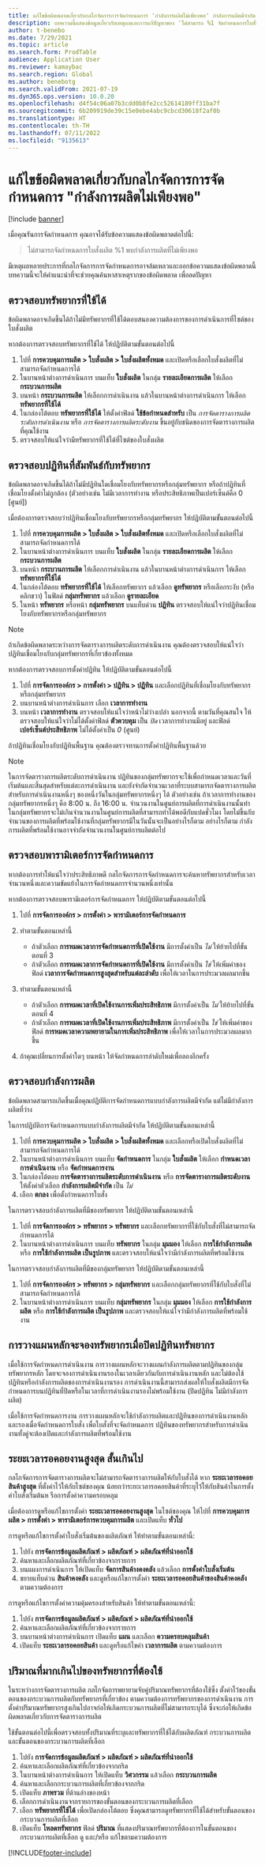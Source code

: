 ```yaml
---
title: แก้ไขข้อผิดพลาดเกี่ยวกับกลไกจัดการการจัดกำหนดการ 'กำลังการผลิตไม่เพียงพอ' กำลังการผลิตมีจำกัด
description: บทความนี้แสดงข้อมูลเกี่ยวกับเหตุผลและการแก้ปัญหาของ 'ไม่สามารถ %1 จัดกำหนดการใบสั่งผลิต' ข้อผิดพลาดเกี่ยวกับกลไกจัดการการจัดกำหนดการ "พบกำลังการผลิตที่ไม่เพียงพอ"
author: t-benebo
ms.date: 7/29/2021
ms.topic: article
ms.search.form: ProdTable
audience: Application User
ms.reviewer: kamaybac
ms.search.region: Global
ms.author: benebotg
ms.search.validFrom: 2021-07-19
ms.dyn365.ops.version: 10.0.20
ms.openlocfilehash: d4f54c06a07b3cdd0b8fe2cc52614189ff31ba7f
ms.sourcegitcommit: 6b209919de39c15e0ebe4abc9cbcd30618f2af0b
ms.translationtype: HT
ms.contentlocale: th-TH
ms.lasthandoff: 07/11/2022
ms.locfileid: "9135613"
---
```

# <a name="fix-the-not-enough-capacity-could-be-found-scheduling-engine-error"></a>แก้ไขข้อผิดพลาดเกี่ยวกับกลไกจัดการการจัดกำหนดการ "กำลังการผลิตไม่เพียงพอ"

[!include [banner](../includes/banner.md)]

เมื่อคุณรันการจัดกำหนดการ คุณอาจได้รับข้อความแสดงข้อผิดพลาดต่อไปนี้:

> ไม่สามารถจัดกำหนดการใบสั่งผลิต %1 พบกำลังการผลิตที่ไม่เพียงพอ

มีเหตุผลหลายประการที่กลไกจัดการการจัดกำหนดการอาจล้มเหลวและออกข้อความแสดงข้อผิดพลาดนี้ บทความนี้จะให้คำแนะนำที่จะช่วยคุณค้นหาสาเหตุรากของข้อผิดพลาด เพื่อลดปัญหา

## <a name="review-the-applicable-resources"></a>ตรวจสอบทรัพยากรที่ใช้ได้

ข้อผิดพลาดอาจเกิดขึ้นได้ถ้าไม่มีทรัพยากรที่ใช้ได้ตอบสนองความต้องการของการดําเนินการที่ไซต์ของใบสั่งผลิต

หากต้องการตรวจสอบทรัพยากรที่ใช้ได้ ให้ปฏิบัติตามขั้นตอนต่อไปนี้

1. ไปที่ **การควบคุมการผลิต \> ใบสั่งผลิต \> ใบสั่งผลิตทั้งหมด** และเปิดหรือเลือกใบสั่งผลิตที่ไม่สามารถจัดกำหนดการได้
1. ในบานหน้าต่างการดำเนินการ บนแท็บ **ใบสั่งผลิต** ในกลุ่ม **รายละเอียดการผลิต** ให้เลือก **กระบวนการผลิต**
1. บนหน้า **กระบวนการผลิต** ให้เลือกการดําเนินงาน แล้วในบานหน้าต่างการดําเนินการ ให้เลือก **ทรัพยากรที่ใช้ได้**
1. ในกล่องโต้ตอบ **ทรัพยากรที่ใช้ได้** ให้ตั้งค่าฟิลด์ **ใช้ข้อกำหนดสำหรับ** เป็น *การจัดตารางการผลิตระดับการดำเนินงาน* หรือ *การจัดตารางการผลิตระดับงาน* ขึ้นอยู่กับชนิดของการจัดตารางการผลิตที่คุณใช้งาน
1. ตรวจสอบให้แน่ใจว่ามีทรัพยากรที่ใช้ได้ที่ไซต์ของใบสั่งผลิต

## <a name="review-the-calendars-that-are-associated-with-resources"></a>ตรวจสอบปฏิทินที่สัมพันธ์กับทรัพยากร

ข้อผิดพลาดอาจเกิดขึ้นได้ถ้าไม่มีปฏิทินใดเชื่อมโยงกับทรัพยากรหรือกลุ่มทรัพยากร หรือถ้าปฏิทินที่เชื่อมโยงตั้งค่าไม่ถูกต้อง (ตัวอย่างเช่น ไม่มีเวลาการทำงาน หรือประสิทธิภาพเป็นเปอร์เซ็นต์คือ 0 \[ศูนย์\])

เมื่อต้องการตรวจสอบว่าปฏิทินเชื่อมโยงกับทรัพยากรหรือกลุ่มทรัพยากร ให้ปฏิบัติตามขั้นตอนต่อไปนี้

1. ไปที่ **การควบคุมการผลิต \> ใบสั่งผลิต \> ใบสั่งผลิตทั้งหมด** และเปิดหรือเลือกใบสั่งผลิตที่ไม่สามารถจัดกำหนดการได้
1. ในบานหน้าต่างการดำเนินการ บนแท็บ **ใบสั่งผลิต** ในกลุ่ม **รายละเอียดการผลิต** ให้เลือก **กระบวนการผลิต**
1. บนหน้า **กระบวนการผลิต** ให้เลือกการดําเนินงาน แล้วในบานหน้าต่างการดําเนินการ ให้เลือก **ทรัพยากรที่ใช้ได้**
1. ในกล่องโต้ตอบ **ทรัพยากรที่ใช้ได้** ให้เลือกทรัพยากร แล้วเลือก **ดูทรัพยากร** หรือเลือกระงับ (หรือคลิกขวา) ในฟิลด์ **กลุ่มทรัพยากร** แล้วเลือก **ดูรายละเอียด**
1. ในหน้า **ทรัพยากร** หรือหน้า **กลุ่มทรัพยากร** บนแท็บด่วน **ปฏิทิน** ตรวจสอบให้แน่ใจว่าปฏิทินเชื่อมโยงกับทรัพยากรหรือกลุ่มทรัพยากร

> [!NOTE]
> ถ้าเกิดข้อผิดพลาดระหว่างการจัดตารางการผลิตระดับการดําเนินงาน คุณต้องตรวจสอบให้แน่ใจว่าปฏิทินเชื่อมโยงกับกลุ่มทรัพยากรที่เกี่ยวข้องทั้งหมด

หากต้องการตรวจสอบการตั้งค่าปฏิทิน ให้ปฏิบัติตามขั้นตอนต่อไปนี้

1. ไปที่ **การจัดการองค์กร \> การตั้งค่า \> ปฏิทิน \> ปฏิทิน** และเลือกปฏิทินที่เชื่อมโยงกับทรัพยากรหรือกลุ่มทรัพยากร
1. บนบานหน้าต่างการดำเนินการ เลือก **เวลาการทำงาน**
1. บนหน้า **เวลาการทำงาน** ตรวจสอบให้แน่ใจว่าหน้าไม่ว่างเปล่า นอกจากนี้ ตามวันที่คุณสนใจ ให้ตรวจสอบให้แน่ใจว่าไม่ได้ตั้งค่าฟิลด์ **ตัวควบคุม** เป็น *ปิด* เวลาการทำงานมีอยู่ และฟิลด์ **เปอร์เซ็นต์ประสิทธิภาพ** ไม่ได้ตั้งค่าเป็น *0* (ศูนย์)

ถ้าปฏิทินเชื่อมโยงกับปฏิทินพื้นฐาน คุณต้องตรวจทานการตั้งค่าปฏิทินพื้นฐานด้วย

> [!NOTE]
> ในการจัดตารางการผลิตระดับการดำเนินงาน ปฏิทินของกลุ่มทรัพยากรจะใช้เพื่อกำหนดเวลาและวันที่เริ่มต้นและสิ้นสุดสำหรับแต่ละการดำเนินงาน และยังจํากัดจํานวนเวลาที่ระบบสามารถจัดตารางการผลิตสำหรับการดําเนินงานหนึ่งๆ ของหนึ่งวันในกลุ่มทรัพยากรหนึ่งๆ ได้ ตัวอย่างเช่น ถ้าเวลาการทำงานของกลุ่มทรัพยากรหนึ่งๆ คือ 8:00 น. ถึง 16:00 น. จํานวนงานในศูนย์การผลิตที่การดําเนินงานนั้นทำในกลุ่มทรัพยากรจะไม่เกินจํานวนงานในศูนย์การผลิตที่สามารถทำได้พอดีกับแปดชั่วโมง โดยไม่ขึ้นกับจํานวนของการผลิตที่พร้อมใช้งานที่กลุ่มทรัพยากรมีในวันนั้นจะเป็นอย่างไรก็ตาม อย่างไรก็ตาม กำลังการผลิตที่พร้อมใช้งานอาจจำกัดจำนวนงานในศูนย์การผลิตต่อไป

## <a name="review-the-scheduling-parameters"></a>ตรวจสอบพารามิเตอร์การจัดกำหนดการ

หากต้องการทำให้แน่ใจว่าประสิทธิภาพดี กลไกจัดการการจัดกำหนดการจะค้นหาทรัพยากรสำหรับเวลาจํานวนหนึ่งและความขัดแย้งในการจัดกำหนดการจํานวนหนึ่งเท่านั้น

หากต้องการตรวจสอบพารามิเตอร์การจัดกำหนดการ ให้ปฏิบัติตามขั้นตอนต่อไปนี้

1. ไปที่ **การจัดการองค์กร \> การตั้งค่า \> พารามิเตอร์การจัดกำหนดการ**
1. ทำตามขั้นตอนเหล่านี้

    - ถ้าตัวเลือก **การหมดเวลาการจัดกำหนดการที่เปิดใช้งาน** มีการตั้งค่าเป็น *ไม่* ให้ย้ายไปที่ขั้นตอนที่ 3
    - ถ้าตัวเลือก **การหมดเวลาการจัดกำหนดการที่เปิดใช้งาน** มีการตั้งค่าเป็น *ใช่* ให้เพิ่มค่าของฟิลด์ **เวลาการจัดกำหนดการสูงสุดสำหรับแต่ละลำดับ** เพื่อให้เวลาในการประมวลผลมากขึ้น

1. ทำตามขั้นตอนเหล่านี้

    - ถ้าตัวเลือก **การหมดเวลาที่เปิดใช้งานการเพิ่มประสิทธิภาพ** มีการตั้งค่าเป็น *ไม่* ให้ย้ายไปที่ขั้นตอนที่ 4
    - ถ้าตัวเลือก **การหมดเวลาที่เปิดใช้งานการเพิ่มประสิทธิภาพ** มีการตั้งค่าเป็น *ใช่* ให้เพิ่มค่าของฟิลด์ **การหมดเวลาความพยายามในการเพิ่มประสิทธิภาพ** เพื่อให้เวลาในการประมวลผลมากขึ้น

1. ถ้าคุณเปลี่ยนการตั้งค่าใดๆ บนหน้า ให้จัดกำหนดการลำดับใหม่เพื่อลองอีกครั้ง

## <a name="review-capacity"></a>ตรวจสอบกำลังการผลิต

ข้อผิดพลาดสามารถเกิดขึ้นเมื่อคุณปฏิบัติการจัดกำหนดการแบบกำลังการผลิตมีจำกัด แต่ไม่มีกำลังการผลิตที่ว่าง

ในการปฏิบัติการจัดกำหนดการแบบกำลังการผลิตมีจำกัด ให้ปฏิบัติตามขั้นตอนเหล่านี้

1. ไปที่ **การควบคุมการผลิต \> ใบสั่งผลิต \> ใบสั่งผลิตทั้งหมด** และเลือกหรือเปิดใบสั่งผลิตที่ไม่สามารถจัดกำหนดการได้
1. ในบานหน้าต่างการดําเนินการ บนแท็บ **จัดกำหนดการ** ในกลุ่ม **ใบสั่งผลิต** ให้เลือก **กำหนดเวลาการดำเนินงาน** หรือ **จัดกำหนดการงาน**
1. ในกล่องโต้ตอบ **การจัดตารางการผลิตระดับการดำเนินงาน** หรือ **การจัดตารางการผลิตระดับงาน** ให้ตั้งค่าตัวเลือก **กำลังการผลิตมีจำกัด** เป็น *ไม่*
1. เลือก **ตกลง** เพื่อตั้งกำหนดการใบสั่ง

ในการตรวจสอบกำลังการผลิตที่มีของทรัพยากร ให้ปฏิบัติตามขั้นตอนเหล่านี้

1. ไปที่ **การจัดการองค์กร \> ทรัพยากร \> ทรัพยากร** และเลือกทรัพยากรที่ใช้กับใบสั่งที่ไม่สามารถจัดกำหนดการได้
1. ในบานหน้าต่างการดำเนินการ บนแท็บ **ทรัพยากร** ในกลุ่ม **มุมมอง** ให้เลือก **การใช้กำลังการผลิต** หรือ **การใช้กำลังการผลิต เป็นรูปภาพ** และตรวจสอบให้แน่ใจว่ามีกำลังการผลิตที่พร้อมใช้งาน

ในการตรวจสอบกำลังการผลิตที่มีของกลุ่มทรัพยากร ให้ปฏิบัติตามขั้นตอนเหล่านี้

1. ไปที่ **การจัดการองค์กร \> ทรัพยากร \> กลุ่มทรัพยากร** และเลือกกลุ่มทรัพยากรที่ใช้กับใบสั่งที่ไม่สามารถจัดกำหนดการได้
1. ในบานหน้าต่างการดำเนินการ บนแท็บ **กลุ่มทรัพยากร** ในกลุ่ม **มุมมอง** ให้เลือก **การใช้กำลังการผลิต** หรือ **การใช้กำลังการผลิต เป็นรูปภาพ** และตรวจสอบให้แน่ใจว่ามีกำลังการผลิตที่พร้อมใช้งาน

## <a name="master-planning-books-a-resource-when-the-resource-calendar-is-closed"></a>การวางแผนหลักจะจองทรัพยากรเมื่อปิดปฏิทินทรัพยากร

เมื่อใช้การจัดกำหนดการดําเนินงาน การวางแผนหลักจะวางแผนกำลังการผลิตตามปฏิทินของกลุ่มทรัพยากรหลัก โดยจะจองการดําเนินงานรองในเวลาเดียวกันกับการดําเนินงานหลัก และไม่ต้องใช้ปฏิทินหรือกำลังการผลิตของการดําเนินงานรอง การดําเนินงานนี้สามารถส่งผลให้ใบสั่งผลิตมีการจัดกำหนดการบนปฏิทินที่ปิดหรือในเวลาที่การดําเนินงานรองไม่พร้อมใช้งาน (ปิดปฏิทิน ไม่มีกำลังการผลิต)

เมื่อใช้การจัดกำหนดการงาน การวางแผนหลักจะใช้กำลังการผลิตและปฏิทินของการดําเนินงานหลักและรองเมื่อจัดกำหนดการใบสั่ง เพื่อใบสั่งที่จะจัดกำหนดการ ปฏิทินของทรัพยากรสำหรับการดําเนินงานทั้งคู่จะต้องเปิดและกำลังการผลิตที่พร้อมใช้งาน

## <a name="maximum-job-lead-time-is-too-short"></a>ระยะเวลารอคอยงานสูงสุด สั้นเกินไป

กลไกจัดการการจัดตารางการผลิตจะไม่สามารถจัดตารางการผลิตให้กับใบสั่งได้ หาก **ระยะเวลารอคอยสินค้าสูงสุด** ที่ตั้งค่าไว้ให้กับไซต์ของคุณ น้อยกว่าระยะเวลารอคอยสินค้าที่ระบุไว้ให้กับสินค้าในการตั้งค่าใบสั่งเริ่มต้นห รือการตั้งค่าความครอบคลุม

เมื่อต้องการดูหรือแก้ไขการตั้งค่า **ระยะเวลารอคอยงานสูงสุด** ในไซต์ของคุณ ให้ไปที่ **การควบคุมการผลิต \> การตั้งค่า \> พารามิเตอร์การควบคุมการผลิต** และเปิดแท็บ **ทั่วไป**

การดูหรือแก้ไขการตั้งค่าใบสั่งเริ่มต้นของผลิตภัณฑ์ ให้ทำตามขั้นตอนเหล่านี้:

1. ไปยัง **การจัดการข้อมูลผลิตภัณฑ์ \> ผลิตภัณฑ์ \> ผลิตภัณฑ์ที่นำออกใช้**
1. ค้นหาและเลือกผลิตภัณฑ์ที่เกี่ยวข้องจากรายการ
1. บนแผงการดำเนินการ ให้เปิดแท็บ **จัดการสินค้างคงคลัง** แล้วเลือก **การตั้งค่าใบสั่งเริ่มต้น**
1. ขยายแท็บด่วน **สินค้าคงคลัง** และดูหรือแก้ไขการตั้งค่า **ระยะเวลารอคอยสินค้าของสินค้าคงคลัง** ตามความต้องการ

การดูหรือแก้ไขการตั้งค่าความคุ้มครองสำหรับสินค้า ให้ทำตามขั้นตอนเหล่านี้:

1. ไปยัง **การจัดการข้อมูลผลิตภัณฑ์ \> ผลิตภัณฑ์ \> ผลิตภัณฑ์ที่นำออกใช้**
1. ค้นหาและเลือกผลิตภัณฑ์ที่เกี่ยวข้องจากรายการ
1. บนบานหน้าต่างการดำเนินการ เปิดแท็บ **แผน** และเลือก **ความครอบคลุมสินค้า**
1. เปิดแท็บ **ระยะเวลารอคอยสินค้า** และดูหรือแก้ไขค่า **เวลาการผลิต** ตามความต้องการ

## <a name="excessive-quantity-of-required-resources"></a>ปริมาณที่มากเกินไปของทรัพยากรที่ต้องใช้

ในระหว่างการจัดตารางการผลิต กลไกจัดการพยายามจับคู่ปริมาณทรัพยากรที่ต้องใช้ซึ่ง ตั้งค่าไว้ของขั้นตอนของกระบวนการผลิตกับทรัพยากรที่เกี่ยวข้อง ตามความต้องการทรัพยากรของการดําเนินงาน การตั้งค่าปริมาณทรัพยากรสูงเกินไปอาจก่อให้เกิดกระบวนการผลิตที่ไม่สามารถระบุได้ ซึ่งจะก่อให้เกิดข้อผิดพลาดเกี่ยวกับการจัดตารางการผลิต

ใช้ขั้นตอนต่อไปนี้เพื่อตรวจสอบทั้งปริมาณที่ระบุและทรัพยากรที่ใช้ได้กับผลิตภัณฑ์ กระบวนการผลิต และขั้นตอนของกระบวนการผลิตที่เลือก

1. ไปยัง **การจัดการข้อมูลผลิตภัณฑ์ \> ผลิตภัณฑ์ \> ผลิตภัณฑ์ที่นำออกใช้**
1. ค้นหาและเลือกผลิตภัณฑ์ที่เกี่ยวข้องจากกริด
1. ในบานหน้าต่างการดำเนินการ ให้เปิดแท็บ **วิศวกรรม** แล้วเลือก **กระบวนการผลิต**
1. ค้นหาและเลือกกระบวนการผลิตที่เกี่ยวข้องจากกริด
1. เปิดแท็บ **ภาพรวม** ที่ด้านล่างของหน้า
1. เลือกการดําเนินงานจากรายการของขั้นตอนของกระบวนการผลิตที่เลือก
1. เลือก **ทรัพยากรที่ใช้ได้** เพื่อเปิดกล่องโต้ตอบ ซึ่งคุณสามารถดูทรัพยากรที่ใช้ได้สำหรับขั้นตอนของกระบวนการผลิตที่เลือก
1. เปิดแท็บ **โหลดทรัพยากร** ฟิลด์ **ปริมาณ** ที่แสดงปริมาณทรัพยากรที่ต้องการในขั้นตอนของกระบวนการผลิตที่เลือก ดู และ/หรือ แก้ไขตามความต้องการ


[!INCLUDE[footer-include](../../includes/footer-banner.md)]

